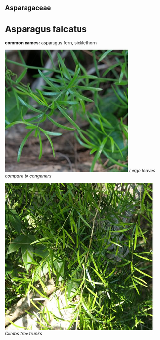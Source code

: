 ## Asparagaceae
# Asparagus falcatus
**common names:** asparagus fern, sicklethorn




![Large leaves compare to congeners](118097_P1241639.jpg)
   *Large leaves compare to congeners* 

![Climbs tree trunks](89340_P1211041.jpg)
   *Climbs tree trunks* 

